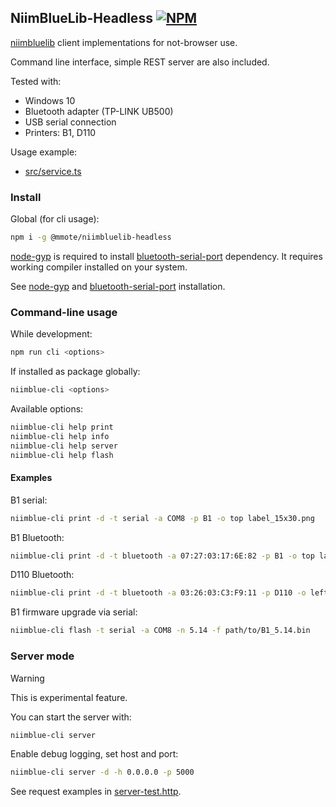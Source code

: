## NiimBlueLib-Headless [![NPM](https://img.shields.io/npm/v/@mmote/niimbluelib-headless)](https://npmjs.com/package/@mmote/niimbluelib-headless)

[niimbluelib](https://github.com/MultiMote/niimbluelib) client implementations for not-browser use.

Command line interface, simple REST server are also included.

Tested with:

* Windows 10
* Bluetooth adapter (TP-LINK UB500)
* USB serial connection
* Printers: B1, D110

Usage example:

* [src/service.ts](src/service.ts)

### Install

Global (for cli usage):

```bash
npm i -g @mmote/niimbluelib-headless
```

[node-gyp](https://www.npmjs.com/package/node-gyp) is required to install [bluetooth-serial-port](https://www.npmjs.com/package/bluetooth-serial-port) dependency.
It requires working compiler installed on your system.

See [node-gyp](https://github.com/nodejs/node-gyp?tab=readme-ov-file#on-unix) and [bluetooth-serial-port](https://github.com/eelcocramer/node-bluetooth-serial-port?tab=readme-ov-file#prerequisites-on-linux) installation.

### Command-line usage

While development:

```bash
npm run cli <options>
```

If installed as package globally:

```bash
niimblue-cli <options>
```

Available options:

```bash
niimblue-cli help print
niimblue-cli help info
niimblue-cli help server
niimblue-cli help flash
```

#### Examples

B1 serial:

```bash
niimblue-cli print -d -t serial -a COM8 -p B1 -o top label_15x30.png
```

B1 Bluetooth:

```bash
niimblue-cli print -d -t bluetooth -a 07:27:03:17:6E:82 -p B1 -o top label_15x30.png
```

D110 Bluetooth:

```bash
niimblue-cli print -d -t bluetooth -a 03:26:03:C3:F9:11 -p D110 -o left label_15x30.png
```

B1 firmware upgrade via serial:

```bash
niimblue-cli flash -t serial -a COM8 -n 5.14 -f path/to/B1_5.14.bin
```

### Server mode

> [!WARNING]
>
> This is experimental feature.

You can start the server with:

```bash
niimblue-cli server
```

Enable debug logging, set host and port:

```bash
niimblue-cli server -d -h 0.0.0.0 -p 5000
```

See request examples in [server-test.http](server-test.http).
